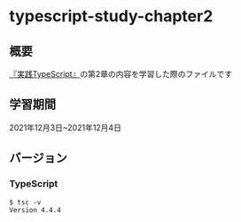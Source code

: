 # typescript-study-chapter2
## 概要
[『実践TypeScript』](https://www.amazon.co.jp/%E5%AE%9F%E8%B7%B5TypeScript-BFF%E3%81%A8Next-js-Nuxt-js%E3%81%AE%E5%9E%8B%E5%AE%9A%E7%BE%A9-%E5%90%89%E4%BA%95-%E5%81%A5%E6%96%87/dp/483996937X/ref=sr_1_1?__mk_ja_JP=%E3%82%AB%E3%82%BF%E3%82%AB%E3%83%8A&crid=YOOO6FK0DYLL&keywords=%E5%AE%9F%E8%B7%B5typescript&qid=1638450106&sprefix=%E5%AE%9F%E8%B7%B5type%2Caps%2C292&sr=8-1)の第2章の内容を学習した際のファイルです

## 学習期間
2021年12月3日~2021年12月4日

## バージョン
### TypeScript
```
$ tsc -v
Version 4.4.4
```
